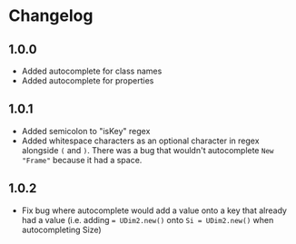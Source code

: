 # Changelog

## 1.0.0
- Added autocomplete for class names
- Added autocomplete for properties

## 1.0.1
- Added semicolon to "isKey" regex
- Added whitespace characters as an optional character in regex alongside `(` and `)`. There was a bug that wouldn't autocomplete `New "Frame"` because it had a space.

## 1.0.2
- Fix bug where autocomplete would add a value onto a key that already had a value (i.e. adding ``= UDim2.new()`` onto ``Si = UDim2.new()`` when autocompleting Size)